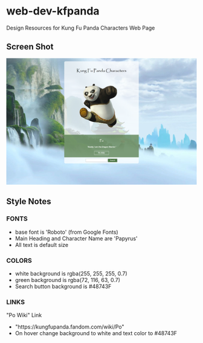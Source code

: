 # web-dev-kfpanda
Design Resources for Kung Fu Panda Characters Web Page 

<h2>Screen Shot</h2>
<img src="images/kungfu-panda-characters-screenshot.png">

<h2>Style Notes</h2>
<h3>FONTS</h3>
<ul>
  <li>base font is 'Roboto' (from Google Fonts)</li>
  <li>Main Heading and Character Name are 'Papyrus'</li>
  <li>All text is default size</li>
</ul>

<h3>COLORS</h3>
<ul>
  <li>white background is rgba(255, 255, 255, 0.7)</li>
  <li>green background is rgba(72, 116, 63, 0.7)</li>
  <li>Search button background is #48743F</li>
</ul>

<h3>LINKS</h3>
<p>"Po Wiki" Link<p>
<ul>
  <li>"https://kungfupanda.fandom.com/wiki/Po"</li>
  <li>On hover change background to white and text color to #48743F</li>
</ul>
